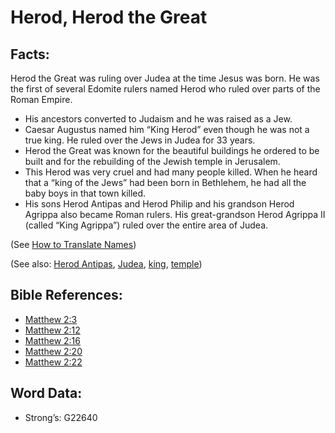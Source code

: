 # Herod, Herod the Great

## Facts:

Herod the Great was ruling over Judea at the time Jesus was born. He was the first of several Edomite rulers named Herod who ruled over parts of the Roman Empire.

* His ancestors converted to Judaism and he was raised as a Jew.
* Caesar Augustus named him “King Herod” even though he was not a true king. He ruled over the Jews in Judea for 33 years.
* Herod the Great was known for the beautiful buildings he ordered to be built and for the rebuilding of the Jewish temple in Jerusalem.
* This Herod was very cruel and had many people killed. When he heard that a “king of the Jews” had been born in Bethlehem, he had all the baby boys in that town killed.
* His sons Herod Antipas and Herod Philip and his grandson Herod Agrippa also became Roman rulers. His great-grandson Herod Agrippa II (called “King Agrippa”) ruled over the entire area of Judea.

(See [How to Translate Names](rc://en/ta/man/translate/translate-names))

(See also: [Herod Antipas](../names/herodantipas.md), [Judea](../names/judea.md), [king](../other/king.md), [temple](../kt/temple.md))

## Bible References:

* [Matthew 2:3](rc://en/tn/help/mat/02/03)
* [Matthew 2:12](rc://en/tn/help/mat/02/12)
* [Matthew 2:16](rc://en/tn/help/mat/02/16)
* [Matthew 2:20](rc://en/tn/help/mat/02/20)
* [Matthew 2:22](rc://en/tn/help/mat/02/22)

## Word Data:

* Strong’s: G22640
